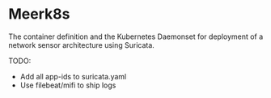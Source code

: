 # Meerk8s

The container definition and the Kubernetes Daemonset for deployment of a network sensor architecture using Suricata.

TODO:
  - Add all app-ids to suricata.yaml
  - Use filebeat/mifi to ship logs
